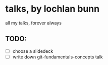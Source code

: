 # talks, by lochlan bunn

all my talks, forever always

## TODO:

* [ ] choose a slidedeck
* [ ] write down git-fundamentals-concepts talk
